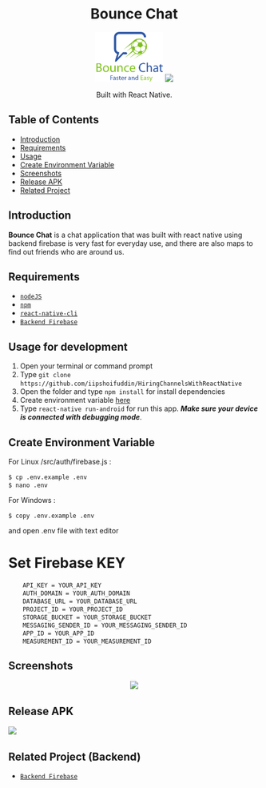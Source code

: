 <h1 align="center">Bounce Chat</h1>
<p align="center">
  <img height="100" src="./ScreenShot/logo.png"/>
  <img height="100" src="https://upload.wikimedia.org/wikipedia/commons/thumb/a/a7/React-icon.svg/1200px-React-icon.svg.png">
</p>
<p align="center">
  Built with React Native.
</p>

## Table of Contents

- [Introduction](#introduction)
- [Requirements](#requirements)
- [Usage](#usage-for-development)
- [Create Environment Variable](#create-environment-variable)
- [Screenshots](#screenshots)
- [Release APK](#release-apk)
- [Related Project](#related-project-backend)

## Introduction

<b>Bounce Chat</b> is a chat application that was built with react native using backend firebase is very fast for everyday use, and there are also maps to find out friends who are around us.

## Requirements
- [`nodeJS`](https://nodejs.org/en/download/)
- [`npm`](https://www.npmjs.com/get-npm)
- [`react-native-cli`](https://facebook.github.io/react-native/docs/getting-started)
- [`Backend Firebase`](https://firebase.google.com/)

## Usage for development

1. Open your terminal or command prompt
2. Type `git clone https://github.com/iipshoifuddin/HiringChannelsWithReactNative`
3. Open the folder and type `npm install` for install dependencies
4. Create environment variable [here](#create-environment-variable)
5. Type `react-native run-android` for run this app. **_Make sure your device is connected with debugging mode_**.

## Create Environment Variable

For Linux /src/auth/firebase.js :
```
$ cp .env.example .env
$ nano .env
```

For Windows :
```
$ copy .env.example .env
```
and open .env file with text editor

# Set Firebase KEY

```
    API_KEY = YOUR_API_KEY
    AUTH_DOMAIN = YOUR_AUTH_DOMAIN
    DATABASE_URL = YOUR_DATABASE_URL 
    PROJECT_ID = YOUR_PROJECT_ID
    STORAGE_BUCKET = YOUR_STORAGE_BUCKET
    MESSAGING_SENDER_ID = YOUR_MESSAGING_SENDER_ID
    APP_ID = YOUR_APP_ID
    MEASUREMENT_ID = YOUR_MEASUREMENT_ID
```

## Screenshots

<div align="center">
    <img height="250" src="./ScreenShot/mockup.png">
</div>

## Release APK

<a href="https://drive.google.com/file/d/1o2NU95UqoxDaLGotjUrnfTCHLfJxkeyI/view?usp=sharing">
  <img src="https://img.shields.io/badge/Download%20from-Google%20Drive-blue.svg?style=popout&logo=google-drive"/>
</a>

## Related Project (Backend)

- [`Backend Firebase`](https://firebase.google.com/)


